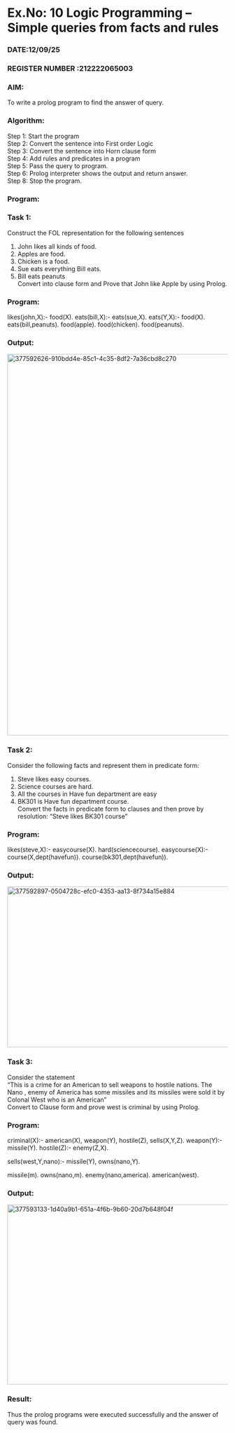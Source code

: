 # Ex.No: 10  Logic Programming –  Simple queries from facts and rules
### DATE:12/09/25                                                                            
### REGISTER NUMBER :212222065003 
### AIM: 
To write a prolog program to find the answer of query. 
###  Algorithm:
 Step 1: Start the program <br> 
 Step 2: Convert the sentence into First order Logic  <br> 
 Step 3:  Convert the sentence into Horn clause form  <br> 
 Step 4: Add rules and predicates in a program   <br> 
 Step 5:  Pass the query to program. <br> 
 Step 6: Prolog interpreter shows the output and return answer. <br> 
 Step 8:  Stop the program.
### Program:
### Task 1:
Construct the FOL representation for the following sentences <br> 
1.	John likes all kinds of food.  <br> 
2.	Apples are food.  <br> 
3.	Chicken is a food.  <br> 
4.	Sue eats everything Bill eats. <br> 
5.	 Bill eats peanuts  <br> 
   Convert into clause form and Prove that John like Apple by using Prolog. <br> 
### Program:
likes(john,X):-
	food(X).
eats(bill,X):-
	eats(sue,X).
eats(Y,X):-
	food(X).
eats(bill,peanuts).
food(apple).
food(chicken).
food(peanuts).

### Output:
<img width="1177" height="871" alt="377592626-910bdd4e-85c1-4c35-8df2-7a36cbd8c270" src="https://github.com/user-attachments/assets/e4d89d2a-1c5d-4a8f-a565-4ac31e5daf4c" />

### Task 2:
Consider the following facts and represent them in predicate form: <br>              
1.	Steve likes easy courses. <br> 
2.	Science courses are hard. <br> 
3. All the courses in Have fun department are easy <br> 
4. BK301 is Have fun department course.<br> 
Convert the facts in predicate form to clauses and then prove by resolution: “Steve likes BK301 course”<br> 

### Program:
likes(steve,X):-
     easycourse(X).
hard(sciencecourse).
easycourse(X):-
          course(X,dept(havefun)).
course(bk301,dept(havefun)).

### Output:
<img width="1190" height="367" alt="377592897-0504728c-efc0-4353-aa13-8f734a15e884" src="https://github.com/user-attachments/assets/03dd55ca-dd73-4426-a75e-4a981a6ddb25" />

### Task 3:
Consider the statement <br> 
“This is a crime for an American to sell weapons to hostile nations. The Nano , enemy of America has some missiles and its missiles were sold it by Colonal West who is an American” <br> 
Convert to Clause form and prove west is criminal by using Prolog.<br> 
### Program:
criminal(X):-
	american(X),
	weapon(Y),
	hostile(Z),
	sells(X,Y,Z).
weapon(Y):-
    missile(Y).
hostile(Z):-
    enemy(Z,X).

sells(west,Y,nano):-
	missile(Y),
	owns(nano,Y).

missile(m).
owns(nano,m).
enemy(nano,america).
american(west).
### Output:
<img width="1183" height="411" alt="377593133-1d40a9b1-651a-4f6b-9b60-20d7b648f04f" src="https://github.com/user-attachments/assets/c6148f10-b855-4174-a509-d6bc997fa4d3" />

### Result:
Thus the prolog programs were executed successfully and the answer of query was found.
